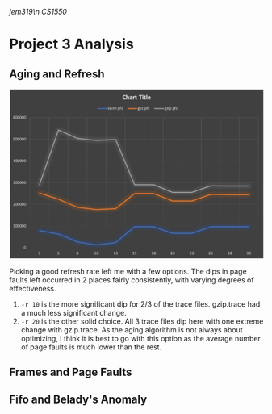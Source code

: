 *jem319\n*
*CS1550*
# Project 3 Analysis

## Aging and Refresh
![Graphing Page Faults by Refresh Rate](RefreshByPageFaults.png)

Picking a good refresh rate left me with a few options. The dips in page faults
left occurred in 2 places fairly consistently, with varying degrees of effectiveness.

1. `-r 10` is the more significant dip for 2/3 of the trace files. gzip.trace had a much less
significant change.
1. `-r 20` is the other solid choice. All 3 trace files dip here with one extreme change
with gzip.trace. As the aging algorithm is not always about optimizing, I think it is best
to go with this option as the average number of page faults is much lower than the rest.

## Frames and Page Faults

## Fifo and Belady's Anomaly
